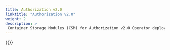 ```yaml
---
title: Authorization v2.0
linktitle: "Authorization v2.0" 
weight: 2
description: >
 Container Storage Modules (CSM) for Authorization v2.0 Operator deployment
---
```


{{<include file="content/v1/getting-started/installation/operator/modules/authorizationv2-0.md" hideIds="1,3">}}
